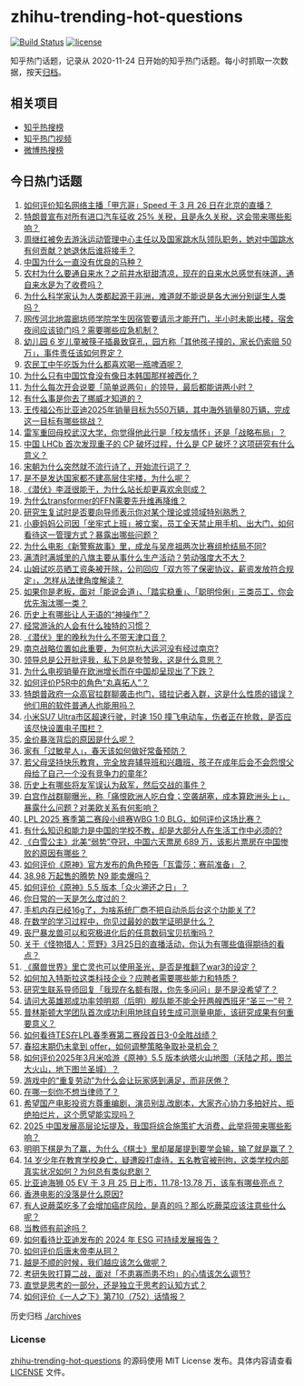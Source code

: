 # zhihu-trending-hot-questions

[![Build Status](https://github.com/justjavac/zhihu-trending-hot-questions/workflows/ci/badge.svg?branch=master)](https://github.com/justjavac/zhihu-trending-hot-questions/actions)
[![license](https://img.shields.io/github/license/justjavac/zhihu-trending-hot-questions)](https://github.com/justjavac/zhihu-trending-hot-questions/blob/master/LICENSE)

知乎热门话题，记录从 2020-11-24
日开始的知乎热门话题。每小时抓取一次数据，按天[归档](./archives)。

## 相关项目

- [知乎热搜榜](https://github.com/justjavac/zhihu-trending-top-search)
- [知乎热门视频](https://github.com/justjavac/zhihu-trending-hot-video)
- [微博热搜榜](https://github.com/justjavac/weibo-trending-hot-search)

## 今日热门话题

<!-- BEGIN -->
<!-- 最后更新时间 Thu Mar 27 2025 10:17:24 GMT+0800 (China Standard Time) -->

1. [如何评价知名网络主播「甲亢哥」Speed 于 3 月 26 日在北京的直播？](https://www.zhihu.com/question/1888202911982528000)
1. [特朗普宣布对所有进口汽车征收 25% 关税，且是永久关税，这会带来哪些影响？](https://www.zhihu.com/question/1888490439486697700)
1. [周继红被免去游泳运动管理中心主任以及国家跳水队领队职务，她对中国跳水有何贡献？她退休后谁将接手？](https://www.zhihu.com/question/1888272227746707500)
1. [中国为什么一直没有优良的马种？](https://www.zhihu.com/question/20741495)
1. [农村为什么要通自来水？之前井水挺甜清凉，现在的自来水总感觉有味道，通自来水是为了收费吗？](https://www.zhihu.com/question/15663399987)
1. [为什么科学家认为人类都起源于非洲，难道就不能说是各大洲分别诞生人类吗？](https://www.zhihu.com/question/15552238269)
1. [网传河北地震廊坊师学院学生因宿管要请示才能开门，半小时未能出楼，宿舍夜间应该锁门吗？需要哪些应急机制？](https://www.zhihu.com/question/15747982358)
1. [幼儿园 6 岁儿童被筷子插鼻致穿孔，园方称「其他孩子撞的，家长仍索赔 50 万」，事件责任该如何界定？](https://www.zhihu.com/question/15724112548)
1. [农民工中午吃饭为什么都喜欢喝一瓶啤酒呢？](https://www.zhihu.com/question/1887761907844372500)
1. [为什么只有中国饮食没有像日本韩国那样被西化？](https://www.zhihu.com/question/658805757)
1. [为什么每次开会说要「简单说两句」的领导，最后都能讲两小时？](https://www.zhihu.com/question/15518298847)
1. [有什么事是你去了挪威才知道的？](https://www.zhihu.com/question/323100573)
1. [王传福公布比亚迪2025年销量目标为550万辆，其中海外销量80万辆，完成这一目标有哪些挑战？](https://www.zhihu.com/question/1888155218300100900)
1. [雷军重回母校武汉大学，你觉得他此行是「校友情怀」还是「战略布局」？](https://www.zhihu.com/question/15676470786)
1. [中国 LHCb 首次发现重子的 CP 破坏过程，什么是 CP 破坏？这项研究有什么意义？](https://www.zhihu.com/question/1887470339598034400)
1. [宋朝为什么突然就不流行诗了，开始流行词了？](https://www.zhihu.com/question/15346704152)
1. [是不是发达国家都不建高层住宅楼，为什么呢？](https://www.zhihu.com/question/337396249)
1. [《潜伏》李涯很能干，为什么站长却更喜欢余则成？](https://www.zhihu.com/question/542076156)
1. [为什么transformer的FFN需要先升维再降维？](https://www.zhihu.com/question/665731716)
1. [研究生复试时是否要向导师表示你对某个理论或领域特别熟悉？](https://www.zhihu.com/question/14566518355)
1. [小鹿妈妈公司因「坐牢式上班」被立案，员工全天禁止用手机、出大门，如何看待这一管理方式？暴露出哪些问题？](https://www.zhihu.com/question/15750245866)
1. [为什么电影《新警察故事》里，成龙与吴彦祖两次比赛组枪结局不同?](https://www.zhihu.com/question/404292608)
1. [满清时满城里的八旗主要从事什么生产活动？劳动强度大不大？](https://www.zhihu.com/question/9797131553)
1. [山姆试吃员晒工资条被开除，公司回应「双方签了保密协议，薪资发放符合规定」，怎样从法律角度解读？](https://www.zhihu.com/question/15750330696)
1. [如果你是老板，面对「能说会道」、「踏实稳重」、「聪明伶俐」三类员工，你会优先淘汰哪一类？](https://www.zhihu.com/question/10242455751)
1. [历史上有哪些让人无语的“神操作”？](https://www.zhihu.com/question/12846387060)
1. [经常游泳的人会有什么独特的习惯？](https://www.zhihu.com/question/650250968)
1. [《潜伏》里的晚秋为什么不带天津口音？](https://www.zhihu.com/question/8972547183)
1. [南京战略位置如此重要，为何京杭大运河没有经过南京?](https://www.zhihu.com/question/10712675229)
1. [领导总是公开批评我，私下总是夸赞我，这是什么意思？](https://www.zhihu.com/question/14620432955)
1. [为什么电视销量在欧洲增长而在中国却呈现出了下跌？](https://www.zhihu.com/question/14534425208)
1. [如何评价P5R中的角色“丸喜拓人”？](https://www.zhihu.com/question/390878156)
1. [特朗普政府一众高官拉群聊袭击也门，错拉记者入群，这是什么性质的错误？他们用的软件普通人也能用吗？](https://www.zhihu.com/question/15694269994)
1. [小米SU7 Ultra市区超速行驶，时速 150 撞飞电动车，伤者正在抢救，是否应该尽快设置电子围栏？](https://www.zhihu.com/question/1887562543553291000)
1. [金价暴涨背后的原因是什么呢？](https://www.zhihu.com/question/662232778)
1. [家有「过敏星人」，春天该如何做好常备预防？](https://www.zhihu.com/question/15614242613)
1. [若父母坚持快乐教育，完全放弃辅导班和兴趣班，孩子在成年后会不会怨恨父母给了自己一个没有竞争力的童年?](https://www.zhihu.com/question/15300447107)
1. [历史上有哪些将友军误认为敌军，然后交战的事件？](https://www.zhihu.com/question/15467856077)
1. [白宫作战群聊曝光，称「痛恨欧洲人吃白食；空袭胡塞，成本算欧洲头上」，暴露什么问题？对美欧关系有何影响？](https://www.zhihu.com/question/1887919292927931100)
1. [LPL 2025 赛季第二赛段小组赛WBG 1:0 BLG，如何评价这场比赛？](https://www.zhihu.com/question/1888291162583966500)
1. [有什么知识和能力是中国的学校不教，却是大部分人在生活工作中必须的?](https://www.zhihu.com/question/21402621)
1. [《白雪公主》北美“弱势”夺冠，中国六天票房 689 万，该影片票房在中国惨败的原因有哪些？](https://www.zhihu.com/question/15648454792)
1. [如何评价《原神》官方发布的角色预告「瓦雷莎：赛前准备」？](https://www.zhihu.com/question/15702292130)
1. [38.98 万起售的腾势 N9 能卖爆吗？](https://www.zhihu.com/question/15512527961)
1. [如何评价《原神》5.5 版本「众火溯还之日」？](https://www.zhihu.com/question/1888197438436791600)
1. [你日常的一天是怎么度过的？](https://www.zhihu.com/question/51227880)
1. [手机内存已经16g了，为啥系统厂商不把自动杀后台这个功能关了?](https://www.zhihu.com/question/655332513)
1. [在数学的学习过程中，你见过最妙的数学证明是什么？](https://www.zhihu.com/question/14821939435)
1. [丧尸暴龙兽可以和究极进化后的任意数码宝贝抗衡吗？](https://www.zhihu.com/question/290653062)
1. [关于《怪物猎人：荒野》3月25日的直播活动，你认为有哪些值得期待的看点？](https://www.zhihu.com/question/15601359512)
1. [《魔兽世界》里亡灵也可以使用圣光，是否是推翻了war3的设定？](https://www.zhihu.com/question/47718463)
1. [如何加入特斯拉这类科技企业？应聘者需要哪些能力和特质？](https://www.zhihu.com/question/14940891388)
1. [研究生联系导师回复「我现在名额有限，你先多问问」是不是没希望了？](https://www.zhihu.com/question/13534216952)
1. [请问大英雄郑成功率领明郑（后明）舰队能不能全歼两艘西班牙“圣三一”号？](https://www.zhihu.com/question/13952037530)
1. [普林斯顿大学团队首次成功利用地球自转生成可测量电能，该研究成果有何重要意义？](https://www.zhihu.com/question/15694922170)
1. [如何看待TES在LPL春季赛第二赛段首日3-0全胜战绩？](https://www.zhihu.com/question/15734582275)
1. [春招末期仍未拿到 offer，如何调整策略争取补录机会？](https://www.zhihu.com/question/13658223162)
1. [如何评价2025年3月米哈游《原神》5.5 版本纳塔火山地图（沃陆之邦，图兰大火山，地下图兰圣城）？](https://www.zhihu.com/question/15380617815)
1. [游戏中的“重复劳动”为什么会让玩家感到满足，而非厌倦？](https://www.zhihu.com/question/15366717887)
1. [在哪一刻你不想当律师了？](https://www.zhihu.com/question/662341652)
1. [希望国产电影投资方尊重编剧，演员别乱改剧本，大家齐心协力多拍好片、拒绝拍烂片，这个愿望能实现吗？](https://www.zhihu.com/question/10870293214)
1. [2025 中国发展高层论坛提及，我国将综合施策扩大消费，此举将带来哪些影响？](https://www.zhihu.com/question/15601692283)
1. [明明下棋是为了赢，为什么《棋士》里却屡屡提到要学会输，输了就是赢了？](https://www.zhihu.com/question/15748517084)
1. [14 岁少年在教育学校身亡，疑遭殴打虐待，五名教官被刑拘，这类学校内部真实状况如何？为何总有类似悲剧？](https://www.zhihu.com/question/1887904875423168300)
1. [比亚迪海狮 05 EV 于 3 月 25 日上市，11.78-13.78 万，该车有哪些亮点？](https://www.zhihu.com/question/15328206087)
1. [香港电影的没落是什么原因?](https://www.zhihu.com/question/15520051505)
1. [有人说蕨菜吃多了会增加癌症风险，是真的吗？那么吃蕨菜应该注意些什么呢？](https://www.zhihu.com/question/14996308599)
1. [当教师有前途吗？](https://www.zhihu.com/question/31995497)
1. [如何看待比亚迪发布的 2024 年 ESG 可持续发展报告？](https://www.zhihu.com/question/1888185178603623000)
1. [如何评价后唐末帝李从珂？](https://www.zhihu.com/question/342459706)
1. [越是不顺的时候，我们越应该怎么做呢？](https://www.zhihu.com/question/714699762)
1. [考研失败打算二战，面对「不患寡而患不均」的心情该怎么调节?](https://www.zhihu.com/question/15250714637)
1. [直觉是思考的一部分，还是独立于思考的认知方式？](https://www.zhihu.com/question/15401805485)
1. [如何评价《一人之下》第710（752）话情报？](https://www.zhihu.com/question/1888243815720134000)

<!-- END -->

历史归档 [./archives](./archives)

### License

[zhihu-trending-hot-questions](https://github.com/justjavac/zhihu-trending-hot-questions)
的源码使用 MIT License 发布。具体内容请查看 [LICENSE](./LICENSE) 文件。
